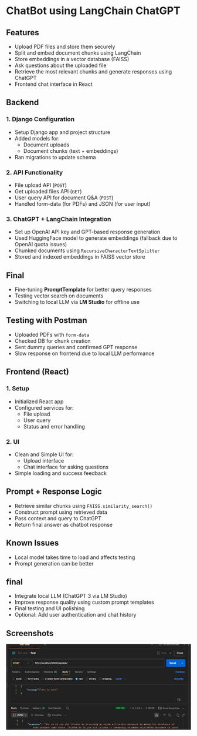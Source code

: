 # ChatBot using LangChain ChatGPT



## Features

- Upload PDF files and store them securely
- Split and embed document chunks using LangChain
- Store embeddings in a vector database (FAISS)
- Ask questions about the uploaded file
- Retrieve the most relevant chunks and generate responses using ChatGPT
- Frontend chat interface in React


## Backend 

### 1. Django Configuration
- Setup Django app and project structure
- Added models for:
  - Document uploads
  - Document chunks (text + embeddings)
- Ran migrations to update schema

### 2. API Functionality
- File upload API (`POST`)
- Get uploaded files API (`GET`)
- User query API for document Q&A (`POST`)
- Handled form-data (for PDFs) and JSON (for user input)

### 3. ChatGPT + LangChain Integration
- Set up OpenAI API key and GPT-based response generation
- Used HuggingFace model to generate embeddings (fallback due to OpenAI quota issues)
- Chunked documents using `RecursiveCharacterTextSplitter`
- Stored and indexed embeddings in FAISS vector store



##  Final

- Fine-tuning **PromptTemplate** for better query responses
- Testing vector search on  documents
- Switching to local LLM via **LM Studio** for offline use


##  Testing with Postman

- Uploaded PDFs with `form-data`
- Checked DB for chunk creation
- Sent dummy queries and confirmed GPT response
- Slow response on frontend due to local LLM performance 



##  Frontend  (React)

### 1. Setup
- Initialized React app
- Configured services for:
  - File upload
  - User query
  - Status and error handling

### 2. UI
- Clean and Simple UI for:
  - Upload interface
  - Chat interface for asking questions
- Simple loading and success feedback

## Prompt + Response Logic

- Retrieve similar chunks using `FAISS.similarity_search()`
- Construct prompt using retrieved data
- Pass context and query to ChatGPT
- Return final answer as chatbot response


##  Known Issues

-  Local model takes time to load and affects testing
- Prompt generation can be better



## final

- Integrate local LLM (ChatGPT 3 via LM Studio)
- Improve response quality using custom prompt templates
- Final testing and UI polishing
- Optional: Add user authentication and chat history


## Screenshots 


![chat response ](screenshot/chat.jpg)


